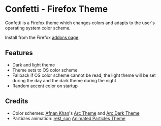# Confetti - Firefox Theme

Confetti is a Firefox theme which changes colors and adapts to the user's operating system color scheme. 

Install from the Firefox [addons page](https://addons.mozilla.org/en-US/firefox/addon/confetti-theme/).

## Features 
- Dark and light theme
- Theme sets to OS color scheme
- Fallback if OS color scheme cannot be read, the light theme will be set during the day and the dark theme during the night
- Random accent color on startup

## Credits
- Color schemes: [Afnan Khan](https://addons.mozilla.org/en-US/firefox/user/5641275/)'s [Arc Theme](https://addons.mozilla.org/en-US/firefox/addon/arc-theme-we/) and [Arc Dark Theme](https://addons.mozilla.org/en-US/firefox/addon/arc-dark-theme-we/)
- Particles animation: [rekt_son](https://addons.mozilla.org/en-US/firefox/user/14443552/) [Animated Particles Theme](https://addons.mozilla.org/en-US/firefox/addon/animated-particles-theme/) 
